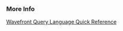 ### More Info

[Wavefront Query Language Quick Reference](https://docs.wavefront.com/query_language_reference.html)
